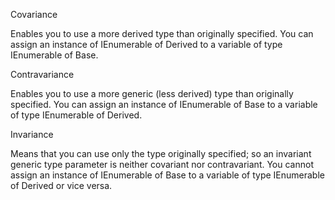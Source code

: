 Covariance

Enables you to use a more derived type than originally specified.
You can assign an instance of IEnumerable of Derived to a variable of type IEnumerable of Base.

Contravariance

Enables you to use a more generic (less derived) type than originally specified.
You can assign an instance of IEnumerable of Base to a variable of type IEnumerable of Derived.

Invariance

Means that you can use only the type originally specified; so an invariant generic type parameter is neither covariant nor contravariant.
You cannot assign an instance of IEnumerable of Base to a variable of type IEnumerable of Derived or vice versa.
